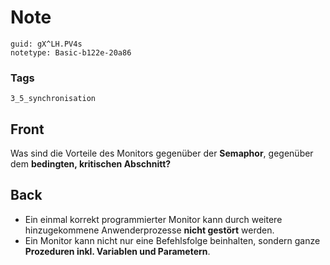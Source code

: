 # Note
```
guid: gX^LH.PV4s
notetype: Basic-b122e-20a86
```

### Tags
```
3_5_synchronisation
```

## Front
Was sind die Vorteile des Monitors gegenüber der <b>Semaphor</b>,
gegenüber dem <b>bedingten, kritischen Abschnitt?</b>

## Back
<ul>
  <li>Ein einmal korrekt programmierter Monitor kann durch weitere
  hinzugekommene Anwenderprozesse <b>nicht gestört</b> werden.
  <li>Ein Monitor kann nicht nur eine Befehlsfolge beinhalten,
  sondern ganze <b>Prozeduren inkl. Variablen und Parametern</b>.
</ul>
